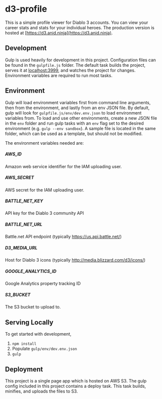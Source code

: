 # d3-profile

This is a simple profile viewer for Diablo 3 accounts. You can view your career stats
and stats for your individual heroes. The production version is hosted at
[https://d3.anid.ninja](https://d3.anid.ninja).

## Development

Gulp is used heavily for development in this project. Configuration files can be found in the `gulpfile.js` folder.
The default task builds the project, serves it at [localhost:3999](localhost:3999), and watches the project for changes.
Environment variables are required to run most tasks.
 
## Environment

Gulp will load environment variables first from command line arguments, then from the environment, and lastly from an
env JSON file. By default, gulp will look for `gulpfile.js/env/dev.env.json` to load environment variables from. 
To load and use other environments, create a new JSON file in the `env` folder and run gulp tasks with an `env` 
flag set to the desired environment (e.g. `gulp --env sandbox`). A sample file is located in the same folder, 
which can be used as a template, but should not be modified.

The environment variables needed are:

##### AWS_ID
Amazon web service identifier for the IAM uploading user.

##### AWS_SECRET
AWS secret for the IAM uploading user.

##### BATTLE_NET_KEY
API key for the Diablo 3 community API

##### BATTLE_NET_URL
Battle.net API endpoint (typically https://us.api.battle.net/)

##### D3_MEDIA_URL
Host for Diablo 3 icons (typically http://media.blizzard.com/d3/icons/)

##### GOOGLE_ANALYTICS_ID
Google Analytics property tracking ID

##### S3_BUCKET
The S3 bucket to upload to.

## Serving Locally

To get started with development, 

1. `npm install`
2. Populate `gulp/env/dev.env.json`
3. `gulp`

## Deployment

This project is a single page app which is hosted on AWS S3.
The gulp config included in this project contains a deploy task. This task builds,
minifies, and uploads the files to S3.
